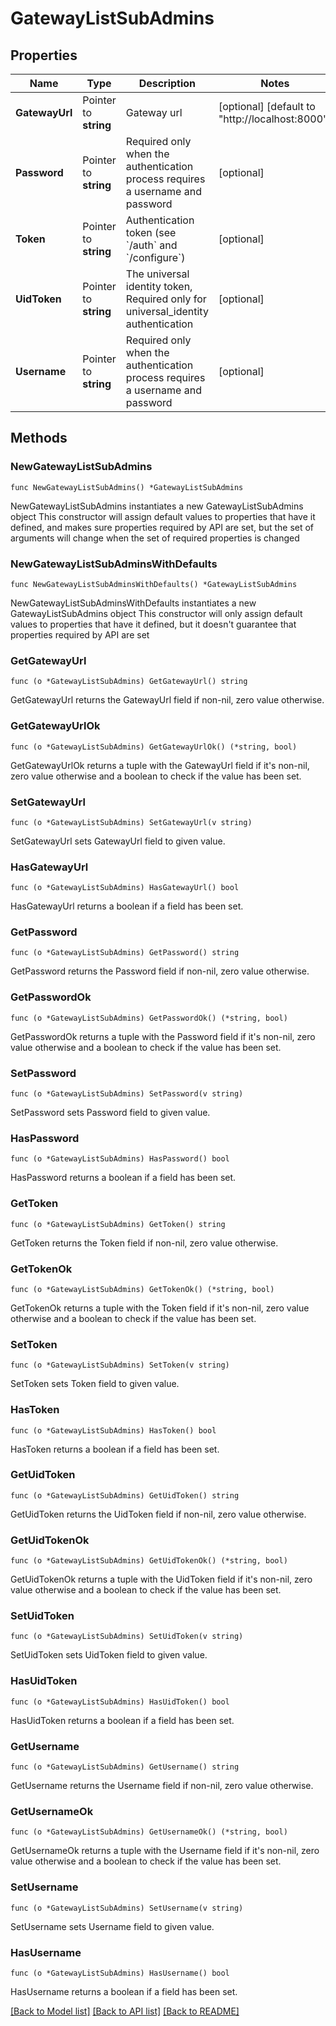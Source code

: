 # GatewayListSubAdmins

## Properties

Name | Type | Description | Notes
------------ | ------------- | ------------- | -------------
**GatewayUrl** | Pointer to **string** | Gateway url | [optional] [default to "http://localhost:8000"]
**Password** | Pointer to **string** | Required only when the authentication process requires a username and password | [optional] 
**Token** | Pointer to **string** | Authentication token (see &#x60;/auth&#x60; and &#x60;/configure&#x60;) | [optional] 
**UidToken** | Pointer to **string** | The universal identity token, Required only for universal_identity authentication | [optional] 
**Username** | Pointer to **string** | Required only when the authentication process requires a username and password | [optional] 

## Methods

### NewGatewayListSubAdmins

`func NewGatewayListSubAdmins() *GatewayListSubAdmins`

NewGatewayListSubAdmins instantiates a new GatewayListSubAdmins object
This constructor will assign default values to properties that have it defined,
and makes sure properties required by API are set, but the set of arguments
will change when the set of required properties is changed

### NewGatewayListSubAdminsWithDefaults

`func NewGatewayListSubAdminsWithDefaults() *GatewayListSubAdmins`

NewGatewayListSubAdminsWithDefaults instantiates a new GatewayListSubAdmins object
This constructor will only assign default values to properties that have it defined,
but it doesn't guarantee that properties required by API are set

### GetGatewayUrl

`func (o *GatewayListSubAdmins) GetGatewayUrl() string`

GetGatewayUrl returns the GatewayUrl field if non-nil, zero value otherwise.

### GetGatewayUrlOk

`func (o *GatewayListSubAdmins) GetGatewayUrlOk() (*string, bool)`

GetGatewayUrlOk returns a tuple with the GatewayUrl field if it's non-nil, zero value otherwise
and a boolean to check if the value has been set.

### SetGatewayUrl

`func (o *GatewayListSubAdmins) SetGatewayUrl(v string)`

SetGatewayUrl sets GatewayUrl field to given value.

### HasGatewayUrl

`func (o *GatewayListSubAdmins) HasGatewayUrl() bool`

HasGatewayUrl returns a boolean if a field has been set.

### GetPassword

`func (o *GatewayListSubAdmins) GetPassword() string`

GetPassword returns the Password field if non-nil, zero value otherwise.

### GetPasswordOk

`func (o *GatewayListSubAdmins) GetPasswordOk() (*string, bool)`

GetPasswordOk returns a tuple with the Password field if it's non-nil, zero value otherwise
and a boolean to check if the value has been set.

### SetPassword

`func (o *GatewayListSubAdmins) SetPassword(v string)`

SetPassword sets Password field to given value.

### HasPassword

`func (o *GatewayListSubAdmins) HasPassword() bool`

HasPassword returns a boolean if a field has been set.

### GetToken

`func (o *GatewayListSubAdmins) GetToken() string`

GetToken returns the Token field if non-nil, zero value otherwise.

### GetTokenOk

`func (o *GatewayListSubAdmins) GetTokenOk() (*string, bool)`

GetTokenOk returns a tuple with the Token field if it's non-nil, zero value otherwise
and a boolean to check if the value has been set.

### SetToken

`func (o *GatewayListSubAdmins) SetToken(v string)`

SetToken sets Token field to given value.

### HasToken

`func (o *GatewayListSubAdmins) HasToken() bool`

HasToken returns a boolean if a field has been set.

### GetUidToken

`func (o *GatewayListSubAdmins) GetUidToken() string`

GetUidToken returns the UidToken field if non-nil, zero value otherwise.

### GetUidTokenOk

`func (o *GatewayListSubAdmins) GetUidTokenOk() (*string, bool)`

GetUidTokenOk returns a tuple with the UidToken field if it's non-nil, zero value otherwise
and a boolean to check if the value has been set.

### SetUidToken

`func (o *GatewayListSubAdmins) SetUidToken(v string)`

SetUidToken sets UidToken field to given value.

### HasUidToken

`func (o *GatewayListSubAdmins) HasUidToken() bool`

HasUidToken returns a boolean if a field has been set.

### GetUsername

`func (o *GatewayListSubAdmins) GetUsername() string`

GetUsername returns the Username field if non-nil, zero value otherwise.

### GetUsernameOk

`func (o *GatewayListSubAdmins) GetUsernameOk() (*string, bool)`

GetUsernameOk returns a tuple with the Username field if it's non-nil, zero value otherwise
and a boolean to check if the value has been set.

### SetUsername

`func (o *GatewayListSubAdmins) SetUsername(v string)`

SetUsername sets Username field to given value.

### HasUsername

`func (o *GatewayListSubAdmins) HasUsername() bool`

HasUsername returns a boolean if a field has been set.


[[Back to Model list]](../README.md#documentation-for-models) [[Back to API list]](../README.md#documentation-for-api-endpoints) [[Back to README]](../README.md)


